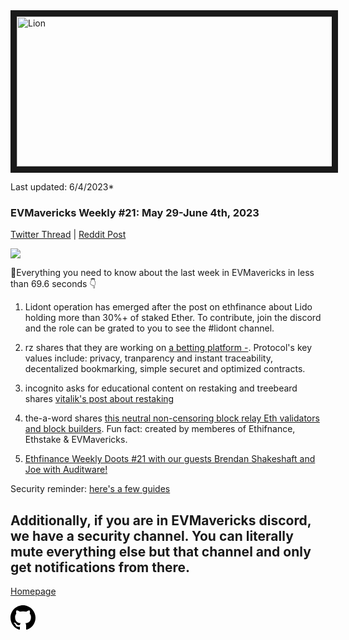 <meta name="viewport" content="width=device-width,initial-scale=1">
<link rel="stylesheet" href="https://etheralpha.github.io/readme-themes/deep-blue.css">
    
<a href="https://looksrare.org/collections/0x7dDAA898D33D7aB252Ea5F89f96717c47B2fEE6e#items" target="_blank">
    <svg height="40" width="40" aria-hidden="true" viewBox="0 0 16 16" version="1.1" width="32" data-view-component="true" class="octicon octicon-mark-github v-align-left">
      <img src="https://i.imgur.com/XnxhIpb.png" 
alt="Lion" width="640" height="240" border=10" />
</a>    
                                            
                                             
Last updated: 6/4/2023*
                                        
### EVMavericks Weekly #21: May 29-June 4th, 2023
                                              
[Twitter Thread]() | [Reddit Post]()
                                              
![](https://i.imgur.com/3Kdf9XX.png)
                                            
🦁Everything you need to know about the last week in EVMavericks in less than 69.6 seconds 👇

1. Lidont operation has emerged after the post on ethfinance about Lido holding more than 30%+ of staked Ether. To contribute, join the discord and the role can be grated to you to see the #lidont channel.

2. rz shares that they are working on [a betting platform -](betonchain.gg). Protocol's key values include: privacy, tranparency and instant traceability, decentalized bookmarking, simple securet and optimized contracts.

3. incognito asks for educational content on restaking and treebeard shares [vitalik's post about restaking](https://vitalik.ca/general/2023/05/21/dont_overload.html)

4. the-a-word shares [this neutral non-censoring block relay Eth validators and block builders](https://aestus.live/). Fun fact: created by memberes of Ethifnance, Ethstake & EVMavericks.

5. [Ethfinance Weekly Doots #21 with our guests Brendan Shakeshaft and Joe with Auditware!](https://www.youtube.com/watch?v=3aFebk70Nxc&ab_channel=EVMavericks-Ethfinance)

Security reminder: [here's a few guides](https://i.imgur.com/a/DSvQrXs.png)

Additionally, if you are in EVMavericks discord, we have a security channel. You can literally mute everything else but that channel and only get notifications from there.
---
                                              
[Homepage](https://evmavericks-weekly.netlify.app)

    
<a id="github-link" href="https://github.com/etheralpha/evm-updates/" target="_blank">
  <svg height="40" width="40" aria-hidden="true" viewBox="0 0 16 16" version="1.1" width="32" data-view-component="true" class="octicon octicon-mark-github v-align-middle">
      <path fill-rule="evenodd" d="M8 0C3.58 0 0 3.58 0 8c0 3.54 2.29 6.53 5.47 7.59.4.07.55-.17.55-.38 0-.19-.01-.82-.01-1.49-2.01.37-2.53-.49-2.69-.94-.09-.23-.48-.94-.82-1.13-.28-.15-.68-.52-.01-.53.63-.01 1.08.58 1.23.82.72 1.21 1.87.87 2.33.66.07-.52.28-.87.51-1.07-1.78-.2-3.64-.89-3.64-3.95 0-.87.31-1.59.82-2.15-.08-.2-.36-1.02.08-2.12 0 0 .67-.21 2.2.82.64-.18 1.32-.27 2-.27.68 0 1.36.09 2 .27 1.53-1.04 2.2-.82 2.2-.82.44 1.1.16 1.92.08 2.12.51.56.82 1.27.82 2.15 0 3.07-1.87 3.75-3.65 3.95.29.25.54.73.54 1.48 0 1.07-.01 1.93-.01 2.2 0 .21.15.46.55.38A8.013 8.013 0 0016 8c0-4.42-3.58-8-8-8z"></path>
  </svg>
</a>



